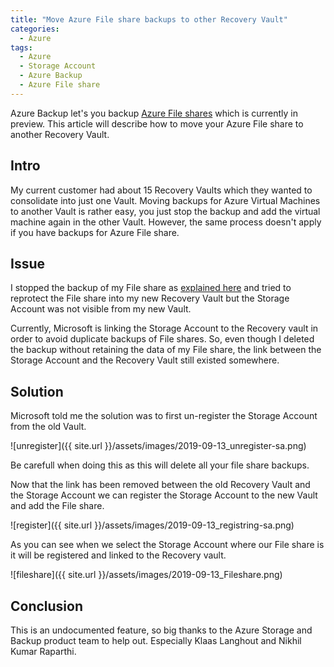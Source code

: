```yaml
---
title: "Move Azure File share backups to other Recovery Vault"
categories:
  - Azure
tags:
  - Azure
  - Storage Account
  - Azure Backup
  - Azure File share
---
```


Azure Backup let's you backup [Azure File shares](https://docs.microsoft.com/en-us/azure/backup/backup-azure-files) which is currently in preview. This article will describe how to move your Azure File share to another Recovery Vault.

## Intro

My current customer had about 15 Recovery Vaults which they wanted to consolidate into just one Vault. Moving backups for Azure Virtual Machines to another Vault is rather easy, you just stop the backup and add the virtual machine again in the other Vault. However, the same process doesn't apply if you have backups for Azure File share.

## Issue

I stopped the backup of my File share as [explained here](https://docs.microsoft.com/en-us/azure/backup/backup-azure-files#stop-protecting-an-azure-file-share) and tried to reprotect the File share into my new Recovery Vault but the Storage Account was not visible from my new Vault.

Currently, Microsoft is linking the Storage Account to the Recovery vault in order to avoid duplicate backups of File shares. So, even though I deleted the backup without retaining the data of my File share, the link between the Storage Account and the Recovery Vault still existed somewhere.

## Solution

Microsoft told me the solution was to first un-register the Storage Account from the old Vault.

![unregister]({{ site.url }}/assets/images/2019-09-13_unregister-sa.png)

Be carefull when doing this as this will delete all your file share backups.

Now that the link has been removed between the old Recovery Vault and the Storage Account we can register the Storage Account to the new Vault and add the File share.

![register]({{ site.url }}/assets/images/2019-09-13_registring-sa.png)

As you can see when we select the Storage Account where our File share is it will be registered and linked to the Recovery vault.

![fileshare]({{ site.url }}/assets/images/2019-09-13_Fileshare.png)

## Conclusion

This is an undocumented feature, so big thanks to the Azure Storage and Backup product team to help out. Especially Klaas Langhout and Nikhil Kumar Raparthi.
